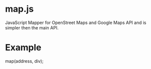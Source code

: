 map.js
======

JavaScript Mapper for OpenStreet Maps and Google Maps API and is simpler then the main API.

Example
=======

map(address, div);
